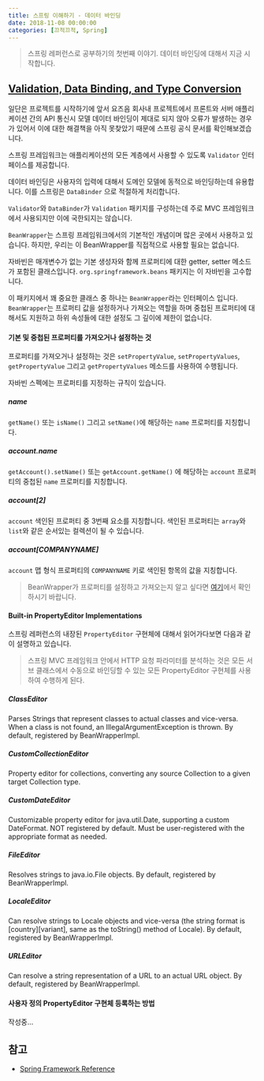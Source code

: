 ```yaml
---
title: 스프링 이해하기 - 데이터 바인딩
date: 2018-11-08 00:00:00
categories: [끄적끄적, Spring]
---
```


> 스프링 레퍼런스로 공부하기의 첫번째 이야기.
> 데이터 바인딩에 대해서 지금 시작합니다.  

## [Validation, Data Binding, and Type Conversion](https://docs.spring.io/spring/docs/current/spring-framework-reference/core.html#validation)  
일단은 프로젝트를 시작하기에 앞서 요즈음 회사내 프로젝트에서 프론트와 서버 애플리케이션 간의 API 통신시 모델 데이터 바인딩이 제대로 되지 않아 오류가 발생하는 경우가 있어서 이에 대한 해결책을 아직 못찾았기 때문에 스프링 공식 문서를 확인해보겠습니다.  

스프링 프레임워크는 애플리케이션의 모든 계층에서 사용할 수 있도록 `Validator` 인터페이스를 제공합니다.  

데이터 바인딩은 사용자의 입력에 대해서 도메인 모델에 동적으로 바인딩하는데 유용합니다. 이를 스프링은 `DataBinder` 으로 적절하게 처리합니다.  

`Validator`와 `DataBinder`가 `Validation` 패키지를 구성하는데 주로 MVC 프레임워크에서 사용되지만 이에 국한되지는 않습니다.  

`BeanWrapper`는 스프링 프레임워크에서의 기본적인 개념이며 많은 곳에서 사용하고 있습니다. 하지만, 우리는 이 BeanWrapper를 직접적으로 사용할 필요는 없습니다.  

자바빈은 매개변수가 없는 기본 생성자와 함께 프로퍼티에 대한 getter, setter 메소드가 포함된 클래스입니다. `org.springframework.beans` 패키지는 이 자바빈을 고수합니다.  

이 패키지에서 꽤 중요한 클래스 중 하나는 `BeanWrapper`라는 인터페이스 입니다. `BeanWrapper`는 프로퍼티 값을 설정하거나 가져오는 역할을 하며 중첩된 프로퍼티에 대해서도 지원하고 하위 속성들에 대한 설정도 그 깊이에 제한이 없습니다.

#### 기본 및 중첩된 프로퍼티를 가져오거나 설정하는 것  
프로퍼티를 가져오거나 설정하는 것은 `setPropertyValue`, `setPropertyValues`, `getPropertyValue` 그리고 `getPropertyValues` 메소드를 사용하여 수행됩니다.

자바빈 스펙에는 프로퍼티를 지정하는 규칙이 있습니다.  
##### name  
`getName()` 또는 `isName()` 그리고 `setName()`에 해당하는 `name` 프로퍼티를 지칭합니다.  

##### account.name  
`getAccount().setName()` 또는 `getAccount.getName()` 에 해당하는 `account` 프로퍼티의 중첩된 `name` 프로퍼티를 지칭합니다.  

##### account[2]  
`account` 색인된 프로퍼티 중 3번째 요소를 지칭합니다. 색인된 프로퍼티는 `array`와 `list`와 같은 순서있는 컬렉션이 될 수 있습니다.  

##### account[COMPANYNAME]  
`account` 맵 형식 프로퍼티의 `COMPANYNAME` 키로 색인된 항목의 값을 지칭합니다.  

> BeanWrapper가 프로퍼티를 설정하고 가져오는지 알고 싶다면 [여기](https://docs.spring.io/spring/docs/current/spring-framework-reference/core.html#beans-beans-conventions)에서 확인하시기 바랍니다.  

#### Built-in PropertyEditor Implementations  
스프링 레퍼런스의 내장된 `PropertyEditor` 구현체에 대해서 읽어가다보면 다음과 같이 설명하고 있습니다.

> 스프링 MVC 프레임워크 안에서 HTTP 요청 파라미터를 분석하는 것은 모든 서브 클래스에서 수동으로 바인딩할 수 있는 모든 PropertyEditor 구현체를 사용하여 수행하게 된다.  

##### ClassEditor  
Parses Strings that represent classes to actual classes and vice-versa. When a class is not found, an IllegalArgumentException is thrown. By default, registered by BeanWrapperImpl.  

##### CustomCollectionEditor  
Property editor for collections, converting any source Collection to a given target Collection type.  

##### CustomDateEditor  
Customizable property editor for java.util.Date, supporting a custom DateFormat. NOT registered by default. Must be user-registered with the appropriate format as needed.  

##### FileEditor  
Resolves strings to java.io.File objects. By default, registered by BeanWrapperImpl.  

##### LocaleEditor  
Can resolve strings to Locale objects and vice-versa (the string format is [country][variant], same as the toString() method of Locale). By default, registered by BeanWrapperImpl.  

##### URLEditor  
Can resolve a string representation of a URL to an actual URL object. By default, registered by BeanWrapperImpl.  

#### 사용자 정의 PropertyEditor 구현체 등록하는 방법  

작성중...

## 참고  
- [Spring Framework Reference](https://docs.spring.io/spring/docs/current/spring-framework-reference/core.html)  
